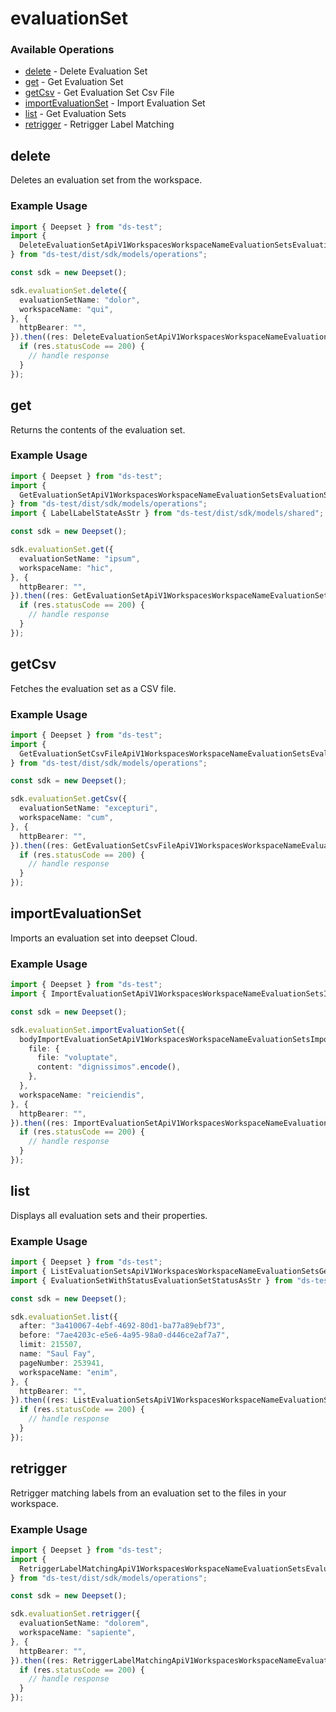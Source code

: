 # evaluationSet

### Available Operations

* [delete](#delete) - Delete Evaluation Set
* [get](#get) - Get Evaluation Set
* [getCsv](#getcsv) - Get Evaluation Set Csv File
* [importEvaluationSet](#importevaluationset) - Import Evaluation Set
* [list](#list) - Get Evaluation Sets
* [retrigger](#retrigger) - Retrigger Label Matching

## delete

Deletes an evaluation set from the workspace.

### Example Usage

```typescript
import { Deepset } from "ds-test";
import {
  DeleteEvaluationSetApiV1WorkspacesWorkspaceNameEvaluationSetsEvaluationSetNameDeleteResponse,
} from "ds-test/dist/sdk/models/operations";

const sdk = new Deepset();

sdk.evaluationSet.delete({
  evaluationSetName: "dolor",
  workspaceName: "qui",
}, {
  httpBearer: "",
}).then((res: DeleteEvaluationSetApiV1WorkspacesWorkspaceNameEvaluationSetsEvaluationSetNameDeleteResponse) => {
  if (res.statusCode == 200) {
    // handle response
  }
});
```

## get

Returns the contents of the evaluation set.

### Example Usage

```typescript
import { Deepset } from "ds-test";
import {
  GetEvaluationSetApiV1WorkspacesWorkspaceNameEvaluationSetsEvaluationSetNameGetResponse,
} from "ds-test/dist/sdk/models/operations";
import { LabelLabelStateAsStr } from "ds-test/dist/sdk/models/shared";

const sdk = new Deepset();

sdk.evaluationSet.get({
  evaluationSetName: "ipsum",
  workspaceName: "hic",
}, {
  httpBearer: "",
}).then((res: GetEvaluationSetApiV1WorkspacesWorkspaceNameEvaluationSetsEvaluationSetNameGetResponse) => {
  if (res.statusCode == 200) {
    // handle response
  }
});
```

## getCsv

Fetches the evaluation set as a CSV file.

### Example Usage

```typescript
import { Deepset } from "ds-test";
import {
  GetEvaluationSetCsvFileApiV1WorkspacesWorkspaceNameEvaluationSetsEvaluationSetNameCsvGetResponse,
} from "ds-test/dist/sdk/models/operations";

const sdk = new Deepset();

sdk.evaluationSet.getCsv({
  evaluationSetName: "excepturi",
  workspaceName: "cum",
}, {
  httpBearer: "",
}).then((res: GetEvaluationSetCsvFileApiV1WorkspacesWorkspaceNameEvaluationSetsEvaluationSetNameCsvGetResponse) => {
  if (res.statusCode == 200) {
    // handle response
  }
});
```

## importEvaluationSet

Imports an evaluation set into deepset Cloud.

### Example Usage

```typescript
import { Deepset } from "ds-test";
import { ImportEvaluationSetApiV1WorkspacesWorkspaceNameEvaluationSetsImportPostResponse } from "ds-test/dist/sdk/models/operations";

const sdk = new Deepset();

sdk.evaluationSet.importEvaluationSet({
  bodyImportEvaluationSetApiV1WorkspacesWorkspaceNameEvaluationSetsImportPost: {
    file: {
      file: "voluptate",
      content: "dignissimos".encode(),
    },
  },
  workspaceName: "reiciendis",
}, {
  httpBearer: "",
}).then((res: ImportEvaluationSetApiV1WorkspacesWorkspaceNameEvaluationSetsImportPostResponse) => {
  if (res.statusCode == 200) {
    // handle response
  }
});
```

## list

Displays all evaluation sets and their properties.

### Example Usage

```typescript
import { Deepset } from "ds-test";
import { ListEvaluationSetsApiV1WorkspacesWorkspaceNameEvaluationSetsGetResponse } from "ds-test/dist/sdk/models/operations";
import { EvaluationSetWithStatusEvaluationSetStatusAsStr } from "ds-test/dist/sdk/models/shared";

const sdk = new Deepset();

sdk.evaluationSet.list({
  after: "3a410067-4ebf-4692-80d1-ba77a89ebf73",
  before: "7ae4203c-e5e6-4a95-98a0-d446ce2af7a7",
  limit: 215507,
  name: "Saul Fay",
  pageNumber: 253941,
  workspaceName: "enim",
}, {
  httpBearer: "",
}).then((res: ListEvaluationSetsApiV1WorkspacesWorkspaceNameEvaluationSetsGetResponse) => {
  if (res.statusCode == 200) {
    // handle response
  }
});
```

## retrigger

Retrigger matching labels from an evaluation set to the files in your workspace.

### Example Usage

```typescript
import { Deepset } from "ds-test";
import {
  RetriggerLabelMatchingApiV1WorkspacesWorkspaceNameEvaluationSetsEvaluationSetNameLabelMatchingPostResponse,
} from "ds-test/dist/sdk/models/operations";

const sdk = new Deepset();

sdk.evaluationSet.retrigger({
  evaluationSetName: "dolorem",
  workspaceName: "sapiente",
}, {
  httpBearer: "",
}).then((res: RetriggerLabelMatchingApiV1WorkspacesWorkspaceNameEvaluationSetsEvaluationSetNameLabelMatchingPostResponse) => {
  if (res.statusCode == 200) {
    // handle response
  }
});
```
